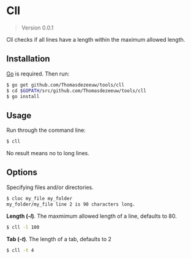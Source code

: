 # Cll

> Version 0.0.1

Cll checks if all lines have a length within the maximum allowed length.

## Installation

[Go](http://golang.org/) is required. Then run:

```bash
$ go get github.com/Thomasdezeeuw/tools/cll
$ cd $GOPATH/src/github.com/Thomasdezeeuw/tools/cll
$ go install
```

## Usage

Run through the command line:

```bash
$ cll
```

No result means no to long lines.

## Options

Specifying files and/or directories.

```bash
$ cloc my_file my_folder
my_folder/my_file line 2 is 90 characters long.
```

**Length (*-l*)**. The maxmimum allowed length of a line, defaults to 80.

```bash
$ cll -l 100
```

**Tab (*-t*)**. The length of a tab, defaults to 2

```bash
$ cll -t 4
```
